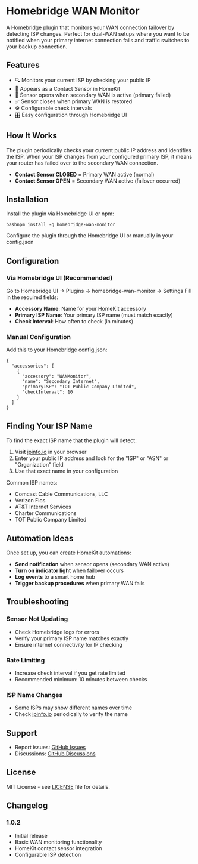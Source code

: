 # Homebridge WAN Monitor

A Homebridge plugin that monitors your WAN connection failover by detecting ISP changes. Perfect for dual-WAN setups where you want to be notified when your primary internet connection fails and traffic switches to your backup connection.



## Features

- 🔍 Monitors your current ISP by checking your public IP
- 📱 Appears as a Contact Sensor in HomeKit
- 🚨 Sensor opens when secondary WAN is active (primary failed)
- ✅ Sensor closes when primary WAN is restored
- ⚙️ Configurable check intervals
- 🎛️ Easy configuration through Homebridge UI



## How It Works

The plugin periodically checks your current public IP address and identifies the ISP. When your ISP changes from your configured primary ISP, it means your router has failed over to the secondary WAN connection.

- **Contact Sensor CLOSED** = Primary WAN active (normal)
- **Contact Sensor OPEN** = Secondary WAN active (failover occurred)



## Installation

Install the plugin via Homebridge UI or npm:
```
bashnpm install -g homebridge-wan-monitor
```
Configure the plugin through the Homebridge UI or manually in your config.json



## Configuration
### Via Homebridge UI (Recommended)

Go to Homebridge UI → Plugins → homebridge-wan-monitor → Settings
Fill in the required fields:

- **Accessory Name**: Name for your HomeKit accessory
- **Primary ISP Name**: Your primary ISP name (must match exactly)
- **Check Interval**: How often to check (in minutes)

### Manual Configuration
Add this to your Homebridge config.json:
```
{
  "accessories": [
    {
      "accessory": "WANMonitor",
      "name": "Secondary Internet",
      "primaryISP": "TOT Public Company Limited",
      "checkInterval": 10
    }
  ]
}
```


## Finding Your ISP Name
To find the exact ISP name that the plugin will detect:

1. Visit [ipinfo.io](https://ipinfo.io) in your browser
2. Enter your public IP address and look for the "ISP" or "ASN" or "Organization" field
3. Use that exact name in your configuration

Common ISP names:

- Comcast Cable Communications, LLC
- Verizon Fios
- AT&T Internet Services
- Charter Communications
- TOT Public Company Limited



## Automation Ideas
Once set up, you can create HomeKit automations:

- **Send notification** when sensor opens (secondary WAN active)
- **Turn on indicator light** when failover occurs
- **Log events** to a smart home hub
- **Trigger backup procedures** when primary WAN fails



## Troubleshooting
### Sensor Not Updating

- Check Homebridge logs for errors
- Verify your primary ISP name matches exactly
- Ensure internet connectivity for IP checking

### Rate Limiting

- Increase check interval if you get rate limited
- Recommended minimum: 10 minutes between checks

### ISP Name Changes

- Some ISPs may show different names over time
- Check [ipinfo.io](https://ipinfo.io) periodically to verify the name



## Support

- Report issues: [GitHub Issues](https://github.com/Olivierbkk/homebridge-wan-monitor/issues)
- Discussions: [GitHub Discussions](https://github.com/Olivierbkk/homebridge-wan-monitor/discussions)



## License
MIT License - see [LICENSE](LICENSE) file for details.



## Changelog
### 1.0.2

- Initial release
- Basic WAN monitoring functionality
- HomeKit contact sensor integration
- Configurable ISP detection
